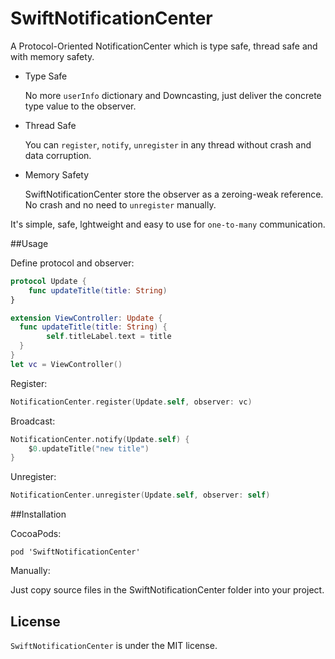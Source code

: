 # SwiftNotificationCenter

A Protocol-Oriented NotificationCenter which is type safe, thread safe and with memory safety.

- Type Safe

	No more `userInfo` dictionary and Downcasting, just deliver the concrete type value to the observer.
	
- Thread Safe

	You can `register`, `notify`, `unregister` in any thread without crash and data corruption.
	
- Memory Safety

	 SwiftNotificationCenter store the observer as a zeroing-weak reference. No crash and no need to `unregister` manually.
		
It's simple, safe, lghtweight and easy to use for `one-to-many` communication.


##Usage

Define protocol and observer:

~~~swift
protocol Update {
    func updateTitle(title: String)
}

extension ViewController: Update {
  func updateTitle(title: String) {
  		self.titleLabel.text = title
  }
}
let vc = ViewController()
~~~

Register:

~~~swift
NotificationCenter.register(Update.self, observer: vc)
~~~

Broadcast:

~~~swift
NotificationCenter.notify(Update.self) {
    $0.updateTitle("new title")
}
~~~

Unregister:

~~~swift
NotificationCenter.unregister(Update.self, observer: self)
~~~

##Installation

CocoaPods:

~~~
pod 'SwiftNotificationCenter'
~~~

Manually: 

Just copy source files in the SwiftNotificationCenter folder into your project.


## License

`SwiftNotificationCenter` is under the MIT license.